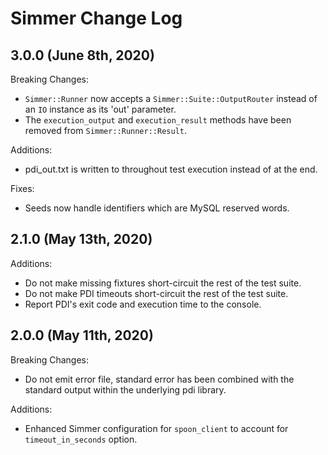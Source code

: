 # Simmer Change Log

## 3.0.0 (June 8th, 2020)

Breaking Changes:

* `Simmer::Runner` now accepts a `Simmer::Suite::OutputRouter` instead of an `IO` instance as its 'out' parameter.
* The `execution_output` and `execution_result` methods have been removed from `Simmer::Runner::Result`.

Additions:

* pdi_out.txt is written to throughout test execution instead of at the end.

Fixes:

* Seeds now handle identifiers which are MySQL reserved words.

## 2.1.0 (May 13th, 2020)

Additions:

* Do not make missing fixtures short-circuit the rest of the test suite.
* Do not make PDI timeouts short-circuit the rest of the test suite.
* Report PDI's exit code and execution time to the console.

## 2.0.0 (May 11th, 2020)

Breaking Changes:

* Do not emit error file, standard error has been combined with the standard output within the underlying pdi library.

Additions:

* Enhanced Simmer configuration for `spoon_client` to account for `timeout_in_seconds` option.
